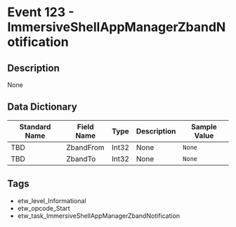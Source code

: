 # Event 123 - ImmersiveShellAppManagerZbandNotification

## Description
None

## Data Dictionary
|Standard Name|Field Name|Type|Description|Sample Value|
|---|---|---|---|---|
|TBD|ZbandFrom|Int32|None|`None`|
|TBD|ZbandTo|Int32|None|`None`|

## Tags
* etw_level_Informational
* etw_opcode_Start
* etw_task_ImmersiveShellAppManagerZbandNotification